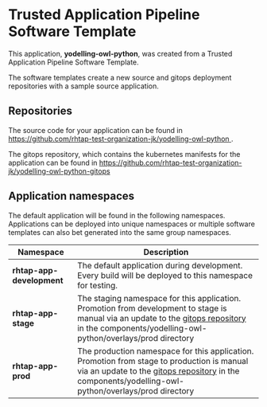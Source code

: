 # Trusted Application Pipeline Software Template

This application, **yodelling-owl-python**, was created from a Trusted Application Pipeline Software Template.

The software templates create a new source and gitops deployment repositories with a sample source application. 

## Repositories

The source code for your application can be found in [https://github.com/rhtap-test-organization-jk/yodelling-owl-python ](https://github.com/rhtap-test-organization-jk/yodelling-owl-python ).
 
The gitops repository, which contains the kubernetes manifests for the application can be found in 
[https://github.com/rhtap-test-organization-jk/yodelling-owl-python-gitops ](https://github.com/rhtap-test-organization-jk/yodelling-owl-python-gitops ) 

## Application namespaces 

The default application will be found in the following namespaces. Applications can be deployed into unique namespaces or multiple software templates can also bet generated into the same group namespaces.  

|  Namespace   |  Description   |  
| -------- | -------- |   
| **rhtap-app-development** | The default application during development. Every build will be deployed to this namespace for testing. | 
| **rhtap-app-stage** | The staging namespace for this application. Promotion from development to stage is manual via an update to the [gitops repository](https://github.com/rhtap-test-organization-jk/yodelling-owl-python-gitops ) in the components/yodelling-owl-python/overlays/prod directory |  
| **rhtap-app-prod** | The production namespace for this application. Promotion from stage to production is manual via an update to the [gitops repository](https://github.com/rhtap-test-organization-jk/yodelling-owl-python-gitops ) in the components/yodelling-owl-python/overlays/prod directory | 